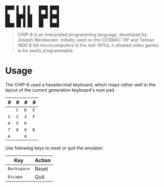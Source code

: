     ████ █  █ █    ████ ████
    █    █  █ █    █  █ █  █
    ██   ████ ██   ████ ████
    ██   ██ █ ██   ██   █  █
    ████ ██ █ ██   ██   ████

> CHIP-8 is an interpreted programming language, developed by Joseph
> Weisbecker. Initially used on the COSMAC VIP and Telmac 1800 8-bit
> microcomputers in the mid-1970s, it allowed video games to be easily
> programmable.

Usage
=====

The CHIP-8 used a hexadecimal keyboard, which maps rather well to the layout of
the current generation keyboard's num pad.

|      #       |      #       |      #       |      #       |
|--------------|--------------|--------------|--------------|
|              | <kbd>C</kbd> | <kbd>D</kbd> | <kbd>E</kbd> |
| <kbd>1</kbd> | <kbd>2</kbd> | <kbd>3</kbd> | <kbd>F</kbd> |
| <kbd>4</kbd> | <kbd>5</kbd> | <kbd>6</kbd> |              |
| <kbd>7</kbd> | <kbd>8</kbd> | <kbd>9</kbd> | <kbd>B</kbd> |
| <kbd>A</kbd> |              | <kbd>0</kbd> |              |

Use following keys to reset or quit the emulator.

|         Key          | Action |
|----------------------|--------|
| <kbd>Backspace</kbd> | Reset  |
| <kbd>Escape</kbd>    | Quit   |
